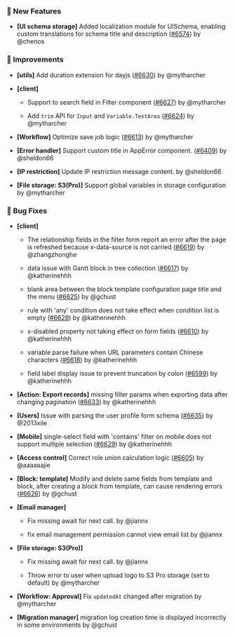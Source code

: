 ### 🎉 New Features

- **[UI schema storage]** Added localization module for UISchema, enabling custom translations for schema title and description ([#6574](https://github.com/nocobase/nocobase/pull/6574)) by @chenos

### 🚀 Improvements

- **[utils]** Add duration extension for dayjs ([#6630](https://github.com/nocobase/nocobase/pull/6630)) by @mytharcher

- **[client]**
  - Support to search field in Filter component ([#6627](https://github.com/nocobase/nocobase/pull/6627)) by @mytharcher

  - Add `trim` API for `Input` and `Variable.TextArea` ([#6624](https://github.com/nocobase/nocobase/pull/6624)) by @mytharcher

- **[Workflow]** Optimize save job logic ([#6613](https://github.com/nocobase/nocobase/pull/6613)) by @mytharcher

- **[Error handler]** Support custom title in AppError component. ([#6409](https://github.com/nocobase/nocobase/pull/6409)) by @sheldon66

- **[IP restriction]** Update IP restriction message content. by @sheldon66

- **[File storage: S3(Pro)]** Support global variables in storage configuration by @mytharcher

### 🐛 Bug Fixes

- **[client]**
  - The relationship fields in the filter form report an error after the page is refreshed because x-data-source is not carried ([#6619](https://github.com/nocobase/nocobase/pull/6619)) by @zhangzhonghe

  - data issue with Gantt block in tree collection ([#6617](https://github.com/nocobase/nocobase/pull/6617)) by @katherinehhh

  - blank area between the block template configuration page title and the menu ([#6625](https://github.com/nocobase/nocobase/pull/6625)) by @gchust

  - rule with 'any' condition does not take effect when condition list is empty ([#6628](https://github.com/nocobase/nocobase/pull/6628)) by @katherinehhh

  - x-disabled property not taking effect on form fields ([#6610](https://github.com/nocobase/nocobase/pull/6610)) by @katherinehhh

  - variable parse failure when URL parameters contain Chinese characters ([#6618](https://github.com/nocobase/nocobase/pull/6618)) by @katherinehhh

  - field label display issue to prevent truncation by colon ([#6599](https://github.com/nocobase/nocobase/pull/6599)) by @katherinehhh

- **[Action: Export records]** missing filter params when exporting data after changing pagination ([#6633](https://github.com/nocobase/nocobase/pull/6633)) by @katherinehhh

- **[Users]** Issue with parsing the user profile form schema ([#6635](https://github.com/nocobase/nocobase/pull/6635)) by @2013xile

- **[Mobile]** single-select field with 'contains' filter on mobile does not support multiple selection ([#6629](https://github.com/nocobase/nocobase/pull/6629)) by @katherinehhh

- **[Access control]** Correct role union calculation logic ([#6605](https://github.com/nocobase/nocobase/pull/6605)) by @aaaaaajie

- **[Block: template]** Modify and delete same fields from template and block, after creating a block from template, can cause rendering errors ([#6626](https://github.com/nocobase/nocobase/pull/6626)) by @gchust

- **[Email manager]**
  - Fix missing await for next call. by @jiannx

  - fix email management permission cannot view email list by @jiannx

- **[File storage: S3(Pro)]**
  - Fix missing await for next call. by @jiannx

  - Throw error to user when upload logo to S3 Pro storage (set to default) by @mytharcher

- **[Workflow: Approval]** Fix `updatedAt` changed after migration by @mytharcher

- **[Migration manager]** migration log creation time is displayed incorrectly in some environments by @gchust

